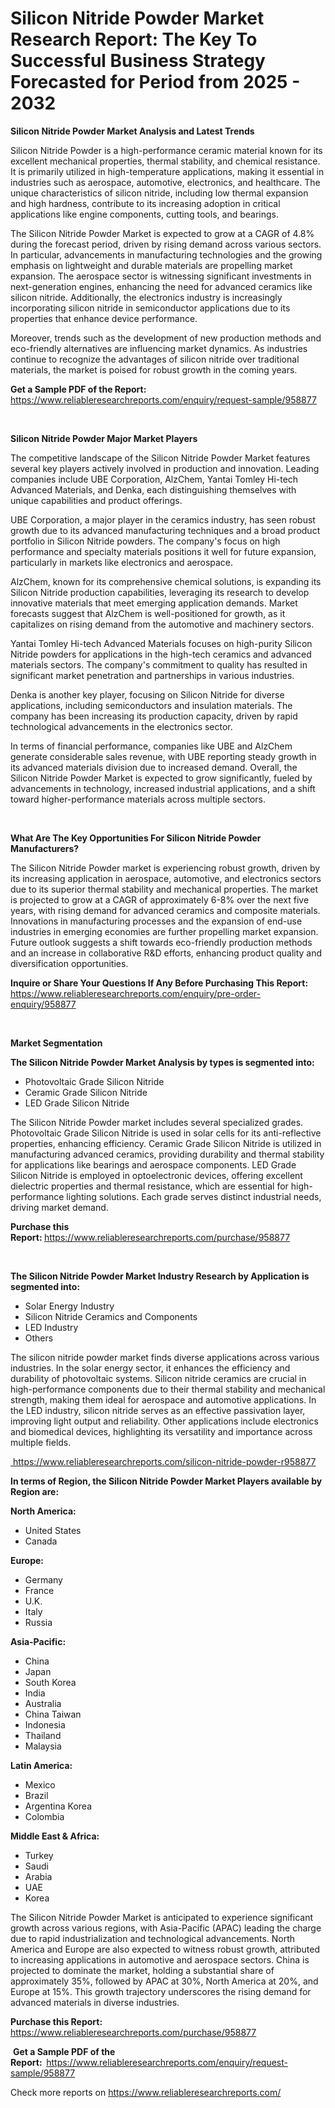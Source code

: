 <p><h1>Silicon Nitride Powder Market Research Report: The Key To Successful Business Strategy Forecasted for Period from 2025 - 2032</h1></p><p><strong>Silicon Nitride Powder Market Analysis and Latest Trends</strong></p>
<p><p>Silicon Nitride Powder is a high-performance ceramic material known for its excellent mechanical properties, thermal stability, and chemical resistance. It is primarily utilized in high-temperature applications, making it essential in industries such as aerospace, automotive, electronics, and healthcare. The unique characteristics of silicon nitride, including low thermal expansion and high hardness, contribute to its increasing adoption in critical applications like engine components, cutting tools, and bearings.</p><p>The Silicon Nitride Powder Market is expected to grow at a CAGR of 4.8% during the forecast period, driven by rising demand across various sectors. In particular, advancements in manufacturing technologies and the growing emphasis on lightweight and durable materials are propelling market expansion. The aerospace sector is witnessing significant investments in next-generation engines, enhancing the need for advanced ceramics like silicon nitride. Additionally, the electronics industry is increasingly incorporating silicon nitride in semiconductor applications due to its properties that enhance device performance.</p><p>Moreover, trends such as the development of new production methods and eco-friendly alternatives are influencing market dynamics. As industries continue to recognize the advantages of silicon nitride over traditional materials, the market is poised for robust growth in the coming years.</p></p>
<p><strong>Get a Sample PDF of the Report:&nbsp;</strong> <a href="https://www.reliableresearchreports.com/enquiry/request-sample/958877?utm_campaign=3086&utm_medium=2&utm_source=Github&utm_content=ia&utm_term=02042025&utm_id=silicon-nitride-powder">https://www.reliableresearchreports.com/enquiry/request-sample/958877</a></p>
<p>&nbsp;</p>
<p><strong>Silicon Nitride Powder Major Market Players</strong></p>
<p><p>The competitive landscape of the Silicon Nitride Powder Market features several key players actively involved in production and innovation. Leading companies include UBE Corporation, AlzChem, Yantai Tomley Hi-tech Advanced Materials, and Denka, each distinguishing themselves with unique capabilities and product offerings.</p><p>UBE Corporation, a major player in the ceramics industry, has seen robust growth due to its advanced manufacturing techniques and a broad product portfolio in Silicon Nitride powders. The company's focus on high performance and specialty materials positions it well for future expansion, particularly in markets like electronics and aerospace.</p><p>AlzChem, known for its comprehensive chemical solutions, is expanding its Silicon Nitride production capabilities, leveraging its research to develop innovative materials that meet emerging application demands. Market forecasts suggest that AlzChem is well-positioned for growth, as it capitalizes on rising demand from the automotive and machinery sectors.</p><p>Yantai Tomley Hi-tech Advanced Materials focuses on high-purity Silicon Nitride powders for applications in the high-tech ceramics and advanced materials sectors. The company's commitment to quality has resulted in significant market penetration and partnerships in various industries.</p><p>Denka is another key player, focusing on Silicon Nitride for diverse applications, including semiconductors and insulation materials. The company has been increasing its production capacity, driven by rapid technological advancements in the electronics sector.</p><p>In terms of financial performance, companies like UBE and AlzChem generate considerable sales revenue, with UBE reporting steady growth in its advanced materials division due to increased demand. Overall, the Silicon Nitride Powder Market is expected to grow significantly, fueled by advancements in technology, increased industrial applications, and a shift toward higher-performance materials across multiple sectors.</p></p>
<p>&nbsp;</p>
<p><strong>What Are The Key Opportunities For Silicon Nitride Powder Manufacturers?</strong></p>
<p><p>The Silicon Nitride Powder market is experiencing robust growth, driven by its increasing application in aerospace, automotive, and electronics sectors due to its superior thermal stability and mechanical properties. The market is projected to grow at a CAGR of approximately 6-8% over the next five years, with rising demand for advanced ceramics and composite materials. Innovations in manufacturing processes and the expansion of end-use industries in emerging economies are further propelling market expansion. Future outlook suggests a shift towards eco-friendly production methods and an increase in collaborative R&D efforts, enhancing product quality and diversification opportunities.</p></p>
<p><strong>Inquire or Share Your Questions If Any Before Purchasing This Report:</strong> <a href="https://www.reliableresearchreports.com/enquiry/pre-order-enquiry/958877?utm_campaign=3086&utm_medium=2&utm_source=Github&utm_content=ia&utm_term=02042025&utm_id=silicon-nitride-powder">https://www.reliableresearchreports.com/enquiry/pre-order-enquiry/958877</a></p>
<p>&nbsp;</p>
<p><strong>Market Segmentation</strong></p>
<p><strong>The Silicon Nitride Powder Market Analysis by types is segmented into:</strong></p>
<p><ul><li>Photovoltaic Grade Silicon Nitride</li><li>Ceramic Grade Silicon Nitride</li><li>LED Grade Silicon Nitride</li></ul></p>
<p><p>The Silicon Nitride Powder market includes several specialized grades. Photovoltaic Grade Silicon Nitride is used in solar cells for its anti-reflective properties, enhancing efficiency. Ceramic Grade Silicon Nitride is utilized in manufacturing advanced ceramics, providing durability and thermal stability for applications like bearings and aerospace components. LED Grade Silicon Nitride is employed in optoelectronic devices, offering excellent dielectric properties and thermal resistance, which are essential for high-performance lighting solutions. Each grade serves distinct industrial needs, driving market demand.</p></p>
<p><strong>Purchase this Report:&nbsp;</strong><a href="https://www.reliableresearchreports.com/purchase/958877?utm_campaign=3086&utm_medium=2&utm_source=Github&utm_content=ia&utm_term=02042025&utm_id=silicon-nitride-powder">https://www.reliableresearchreports.com/purchase/958877</a></p>
<p>&nbsp;</p>
<p><strong>The Silicon Nitride Powder Market Industry Research by Application is segmented into:</strong></p>
<p><ul><li>Solar Energy Industry</li><li>Silicon Nitride Ceramics and Components</li><li>LED Industry</li><li>Others</li></ul></p>
<p><p>The silicon nitride powder market finds diverse applications across various industries. In the solar energy sector, it enhances the efficiency and durability of photovoltaic systems. Silicon nitride ceramics are crucial in high-performance components due to their thermal stability and mechanical strength, making them ideal for aerospace and automotive applications. In the LED industry, silicon nitride serves as an effective passivation layer, improving light output and reliability. Other applications include electronics and biomedical devices, highlighting its versatility and importance across multiple fields.</p></p>
<p><a href="https://www.reliableresearchreports.com/silicon-nitride-powder-r958877?utm_campaign=3086&utm_medium=2&utm_source=Github&utm_content=ia&utm_term=02042025&utm_id=silicon-nitride-powder">&nbsp;https://www.reliableresearchreports.com/silicon-nitride-powder-r958877</a></p>
<p><strong>In terms of Region, the Silicon Nitride Powder Market Players available by Region are:</strong></p>
<p>
    <p> <strong> North America: </strong>
        <ul>
            <li>United States</li>
            <li>Canada</li>
        </ul>
        </p> 
    <p> <strong> Europe: </strong>
        <ul>
            <li>Germany</li>
            <li>France</li>
            <li>U.K.</li>
            <li>Italy</li>
            <li>Russia</li>
        </ul>
        </p> 
    <p> <strong> Asia-Pacific: </strong>
        <ul>
            <li>China</li>
            <li>Japan</li>
            <li>South Korea</li>
            <li>India</li>
            <li>Australia</li>
            <li>China Taiwan</li>
            <li>Indonesia</li>
            <li>Thailand</li>
            <li>Malaysia</li>
        </ul>
        </p> 
    <p> <strong> Latin America: </strong>
        <ul>
            <li>Mexico</li>
            <li>Brazil</li>
            <li>Argentina Korea</li>
            <li>Colombia</li>
        </ul>
        </p> 
    <p> <strong> Middle East & Africa: </strong>
        <ul>
            <li>Turkey</li>
            <li>Saudi</li>
            <li>Arabia</li>
            <li>UAE</li>
            <li>Korea</li>
        </ul>
    </p>
    </p>
<p><p>The Silicon Nitride Powder Market is anticipated to experience significant growth across various regions, with Asia-Pacific (APAC) leading the charge due to rapid industrialization and technological advancements. North America and Europe are also expected to witness robust growth, attributed to increasing applications in automotive and aerospace sectors. China is projected to dominate the market, holding a substantial share of approximately 35%, followed by APAC at 30%, North America at 20%, and Europe at 15%. This growth trajectory underscores the rising demand for advanced materials in diverse industries.</p></p>
<p><strong>Purchase this Report: </strong><a href="https://www.reliableresearchreports.com/purchase/958877?utm_campaign=3086&utm_medium=2&utm_source=Github&utm_content=ia&utm_term=02042025&utm_id=silicon-nitride-powder">https://www.reliableresearchreports.com/purchase/958877</a></p>
<p>&nbsp;<strong>Get a Sample PDF of the Report:&nbsp;&nbsp;</strong><a href="https://www.reliableresearchreports.com/enquiry/request-sample/958877?utm_campaign=3086&utm_medium=2&utm_source=Github&utm_content=ia&utm_term=02042025&utm_id=silicon-nitride-powder">https://www.reliableresearchreports.com/enquiry/request-sample/958877</a></p>
<p><strong></strong></p>
<p>Check more reports on <a href="https://www.reliableresearchreports.com/?utm_campaign=3086&utm_medium=2&utm_source=Github&utm_content=ia&utm_term=02042025&utm_id=silicon-nitride-powder">https://www.reliableresearchreports.com/</a></p>